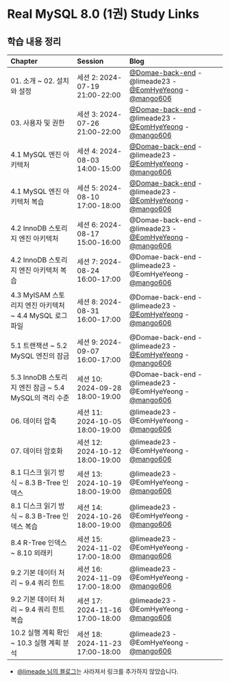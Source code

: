# Real MySQL 8.0 (1권) Study Links

## 학습 내용 정리

| Chapter                                   | Session                       | Blog                                                                                                                                                                                                                                            |
|:------------------------------------------|:------------------------------|:------------------------------------------------------------------------------------------------------------------------------------------------------------------------------------------------------------------------------------------------|
| 01. 소개 ~ 02. 설치와 설정                | 세션 2: 2024-07-19 21:00-22:00  | [@Domae-back-end](https://domae.tistory.com/185) - @limeade23 - [@EomHyeYeong](https://velog.io/@hy0530/MySQL-%EC%86%8C%EA%B0%9C) - [@mango606](https://mandusitstudy.tistory.com/228)                                                          |
| 03. 사용자 및 권한                        | 세션 3: 2024-07-26 21:00-22:00  | [@Domae-back-end](https://domae.tistory.com/186) - @limeade23 - [@EomHyeYeong](https://velog.io/@hy0530/%EC%82%AC%EC%9A%A9%EC%9E%90-%EB%B0%8F-%EA%B6%8C%ED%95%9C) - [@mango606](https://mandusitstudy.tistory.com/234)                          |
| 4.1 MySQL 엔진 아키텍처                   | 세션 4: 2024-08-03 14:00-15:00  | [@Domae-back-end](https://domae.tistory.com/187) - @limeade23 - [@EomHyeYeong](https://velog.io/@hy0530/Real-MySQL-8.0-MySQL-%EC%97%94%EC%A7%84-%EC%95%84%ED%82%A4%ED%85%8D%EC%B2%98) - [@mango606](https://mandusitstudy.tistory.com/238)      |
| 4.1 MySQL 엔진 아키텍처 복습              | 세션 5: 2024-08-10 17:00-18:00  | [@Domae-back-end](https://domae.tistory.com/188) - @limeade23 - [@EomHyeYeong](https://velog.io/@hy0530/Real-MySQL-8.0-%EC%8A%A4%ED%86%A0%EB%A6%AC%EC%A7%80-%EC%97%94%EC%A7%84) - [@mango606](https://mandusitstudy.tistory.com/244)            |
| 4.2 InnoDB 스토리지 엔진 아키텍처         | 세션 6: 2024-08-17 15:00-16:00  | @Domae-back-end - @limeade23 - [@EomHyeYeong](https://velog.io/@hy0530/InnoDB-%EC%8A%A4%ED%86%A0%EB%A6%AC%EC%A7%80-%EC%97%94%EC%A7%84-%EC%95%84%ED%82%A4%ED%85%8D%EC%B2%98) - [@mango606](https://mandusitstudy.tistory.com/248)                |
| 4.2 InnoDB 스토리지 엔진 아키텍처 복습    | 세션 7: 2024-08-24 16:00-17:00  | @Domae-back-end - @limeade23 - @EomHyeYeong - [@mango606](https://mandusitstudy.tistory.com/252)                                                                                                                                                |
| 4.3 MyISAM 스토리지 엔진 아키텍처 ~ 4.4 MySQL 로그 파일 | 세션 8: 2024-08-31 16:00-17:00  | @Domae-back-end - @limeade23 - [@EomHyeYeong](https://velog.io/@hy0530/Real-MySQL-8.0-MyISAM-%EC%8A%A4%ED%86%A0%EB%A6%AC%EC%A7%80-%EC%97%94%EC%A7%84-%EC%95%84%ED%82%A4%ED%85%8D%EC%B2%98) - [@mango606](https://mandusitstudy.tistory.com/254) |
| 5.1 트랜잭션 ~ 5.2 MySQL 엔진의 잠금      | 세션 9: 2024-09-07 16:00-17:00  | @Domae-back-end - @limeade23 - [@EomHyeYeong](https://velog.io/@hy0530/Real-MySQL-8.0-%ED%8A%B8%EB%9E%9C%EC%9E%AD%EC%85%98%EA%B3%BC-%EC%9E%A0%EA%B8%88) - [@mango606](https://mandusitstudy.tistory.com/256)                                    |
| 5.3 InnoDB 스토리지 엔진 잠금 ~ 5.4 MySQL의 격리 수준 | 세션 10: 2024-09-28 18:00-19:00 | @Domae-back-end - @limeade23 - @EomHyeYeong - [@mango606](https://mandusitstudy.tistory.com/260)                                                                                                                                                |
| 06. 데이터 압축                           | 세션 11: 2024-10-05 18:00-19:00 | @limeade23 - @EomHyeYeong - [@mango606](https://mandusitstudy.tistory.com/262)                                                                                                                                                                  |
| 07. 데이터 암호화                         | 세션 12: 2024-10-12 18:00-19:00 | @limeade23 - @EomHyeYeong - [@mango606](https://mandusitstudy.tistory.com/266)                                                                                                                                                                  |
| 8.1 디스크 읽기 방식 ~ 8.3 B-Tree 인덱스 | 세션 13: 2024-10-19 18:00-19:00 | @limeade23 - @EomHyeYeong - [@mango606](https://mandusitstudy.tistory.com/268)                                                                                                                                                                  |
| 8.1 디스크 읽기 방식 ~ 8.3 B-Tree 인덱스 복습 | 세션 14: 2024-10-26 18:00-19:00 | @limeade23 - @EomHyeYeong - [@mango606](https://mandusitstudy.tistory.com/270)                                                                                                                                                                  |
| 8.4 R-Tree 인덱스 ~ 8.10 외래키           | 세션 15: 2024-11-02 17:00-18:00 | @limeade23 - @EomHyeYeong - [@mango606](https://mandusitstudy.tistory.com/279)                                                                                                                                                                  |
| 9.2 기본 데이터 처리 ~ 9.4 쿼리 힌트     | 세션 16: 2024-11-09 17:00-18:00 | @limeade23 - @EomHyeYeong - [@mango606](https://mandusitstudy.tistory.com/286)                                                                                                                                                                  |
| 9.2 기본 데이터 처리 ~ 9.4 쿼리 힌트 복습 | 세션 17: 2024-11-16 17:00-18:00 | @limeade23 - @EomHyeYeong - [@mango606](https://mandusitstudy.tistory.com/287)                                                                                                                                                                  |
| 10.2 실행 계획 확인 ~ 10.3 실행 계획 분석  | 세션 18: 2024-11-23 17:00-18:00 | @limeade23 - @EomHyeYeong - [@mango606](https://mandusitstudy.tistory.com/295)                                                                                                                                                                  |

* [@limeade 님의 블로그](https://devlog.limeade.me/)는 사라져서 링크를 추가하지 않았습니다.